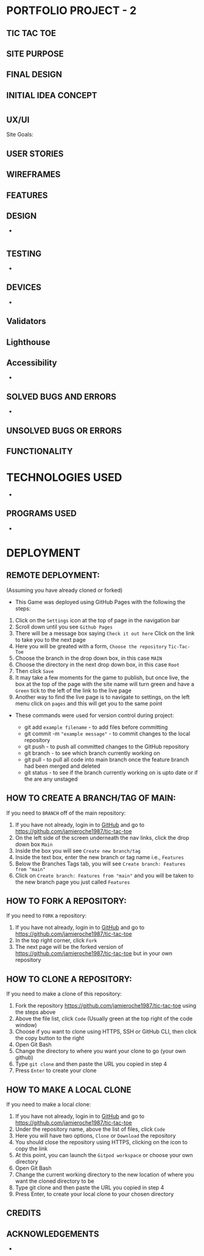 # PORTFOLIO PROJECT - 2

## TIC TAC TOE

## SITE PURPOSE



## FINAL DESIGN



## INITIAL IDEA CONCEPT



#

## UX/UI



Site Goals:


## USER STORIES



## WIREFRAMES



 





## FEATURES


## DESIGN

* 




#

## TESTING

* 

## DEVICES

* 

## Validators





## Lighthouse













## Accessibility

* 

## SOLVED BUGS AND ERRORS

* 

## UNSOLVED BUGS OR ERRORS



## FUNCTIONALITY



#

# TECHNOLOGIES USED

* 

## PROGRAMS USED

* 

#

# DEPLOYMENT
## REMOTE DEPLOYMENT:
(Assuming you have already cloned or forked)
* This Game was deployed using GitHub Pages with the following the steps:

1. Click on the `Settings` icon at the top of page in the navigation bar
2. Scroll down until you see `Github Pages`
3. There will be a message box saying `Check it out here` Click on the link to take you to the next page
4. Here you will be greated with a form, `Choose the repository` `Tic-Tac-Toe`
5. Choose the branch in the drop down box, in this case `MAIN`
6. Choose the directory in the next drop down box, in this case `Root`
7. Then click `Save`
8. It may take a few moments for the game to publish, but once live, the box at the top of the page with the site name will turn green and have a `Green` tick to the left of the link to the live page
9. Another way to find the live page is to navigate to settings, on the left menu click on `pages` and this will get you to the same point

* These commands were used for version control during project:

    * git add `example filename` - to add files before committing
    * git commit -m `"example message"` - to commit changes to the local repository
    * git push - to push all committed changes to the GitHub repository
    * git branch - to see which branch currently working on
    * git pull - to pull all code into main branch once the feature branch had been merged and deleted
    * git status - to see if the branch currently working on is upto date or if the are any unstaged

## HOW TO CREATE A BRANCH/TAG OF MAIN:

If you need to `BRANCH` off of the main repository:

1. If you have not already, login in to [GitHub](www.github.com) and go to https://github.com/jamieroche1987/tic-tac-toe
2. On the left side of the screen underneath the nav links, click the drop down box `Main`
3. Inside the box you will see `Create new branch/tag`
4. Inside the text box, enter the new branch or tag name i.e., `Features`
5. Below the Branches Tags tab, you will see `Create branch: Features from "main"`
6. Click on `Create branch: Features from "main"` and you will be taken to the new branch page you just called `Features`

## HOW TO FORK A REPOSITORY:

If you need to `FORK` a repository:

1. If you have not already, login in to [GitHub](www.github.com) and go to https://github.com/jamieroche1987/tic-tac-toe
2. In the top right corner, click `Fork`
3. The next page will be the forked version of https://github.com/jamieroche1987/tic-tac-toe but in your own repository
## HOW TO CLONE A REPOSITORY:

If you need to make a clone of this repository:

1. Fork the repository https://github.com/jamieroche1987/tic-tac-toe using the steps above
2. Above the file list, click `Code` (Usually green at the top right of the code window)
3. Choose if you want to clone using HTTPS, SSH or GitHub CLI, then click the copy button to the right
4. Open Git Bash
5. Change the directory to where you want your clone to go (your own github)
6. Type `git clone` and then paste the URL you copied in step 4
7. Press `Enter` to create your clone

## HOW TO MAKE A LOCAL CLONE

If you need to make a local clone:

1. If you have not already, login in to [GitHub](www.github.com) and go to https://github.com/jamieroche1987/tic-tac-toe
2. Under the repository name, above the list of files, click `Code`
3. Here you will have two options, `Clone` or `Download` the repository
4. You should close the repository using HTTPS, clicking on the icon to copy the link
5. At this point, you can launch the `Gitpod workspace` or choose your own directory
5. Open Git Bash
6. Change the current working directory to the new location of where you want the cloned directory to be
7. Type git clone and then paste the URL you copied in step 4
8. Press Enter, to create your local clone to your chosen directory



## CREDITS


  

## ACKNOWLEDGEMENTS

* 